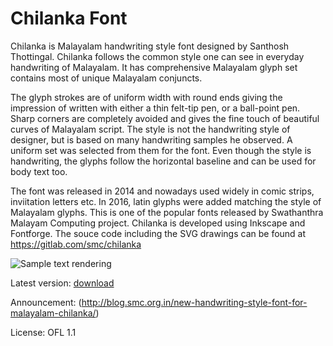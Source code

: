 Chilanka Font
============

Chilanka is Malayalam handwriting style font designed by Santhosh Thottingal. Chilanka follows the common style one can see in everyday handwriting of Malayalam. It has comprehensive Malayalam glyph set contains most of unique Malayalam conjuncts.

The glyph strokes are of uniform width with round ends giving the impression of written with either a thin felt-tip pen, or a ball-point pen. Sharp corners are completely avoided and gives the fine touch of beautiful curves of Malayalam script. The style is not the handwriting style of designer, but is based on many handwriting samples he observed. A uniform set was selected from them for the font. Even though the style is handwriting, the glyphs follow the horizontal baseline and can be used for body text too.

The font was released in 2014 and nowadays used widely in comic strips, inviitation letters etc. In 2016, latin glyphs were added matching the style of Malayalam glyphs. This is one of the popular fonts released by Swathanthra Malayam Computing project. Chilanka is developed using Inkscape and Fontforge. The souce code including the SVG drawings can be found at https://gitlab.com/smc/chilanka

![Sample text rendering](http://smc.org.in/downloads/fonts/chilanka/samples/sample1.png "Sample text rendering")

Latest version: [download](http://smc.org.in/downloads/fonts/chilanka/Chilanka.ttf)

Announcement: (http://blog.smc.org.in/new-handwriting-style-font-for-malayalam-chilanka/)

License: OFL 1.1
